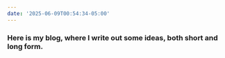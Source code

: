 ```yaml
---
date: '2025-06-09T00:54:34-05:00'
---
```


### Here is my blog, where I write out some ideas, both short and long form.
